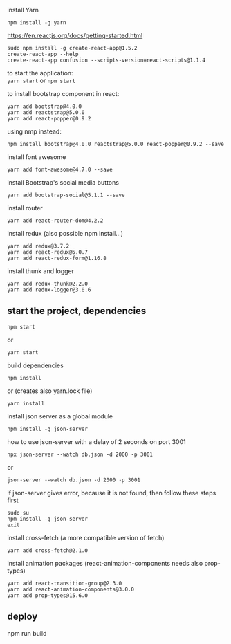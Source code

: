 install Yarn<br>
```
npm install -g yarn
```
https://en.reactjs.org/docs/getting-started.html
```
sudo npm install -g create-react-app@1.5.2
create-react-app --help
create-react-app confusion --scripts-version=react-scripts@1.1.4
```
to start the application:<br>
```yarn start``` or ```npm start```

to install bootstrap component in react:<br>
```
yarn add bootstrap@4.0.0
yarn add reactstrap@5.0.0
yarn add react-popper@0.9.2
```
using nmp instead:
```
npm install bootstrap@4.0.0 reactstrap@5.0.0 react-popper@0.9.2 --save
```
install font awesome
```
yarn add font-awesome@4.7.0 --save
```
install Bootstrap's social media buttons
```
yarn add bootstrap-social@5.1.1 --save
```
install router
```
yarn add react-router-dom@4.2.2
```

install redux (also possible npm install...)
```
yarn add redux@3.7.2
yarn add react-redux@5.0.7
yarn add react-redux-form@1.16.8
```
install thunk and logger
```
yarn add redux-thunk@2.2.0
yarn add redux-logger@3.0.6

```
## start the project, dependencies
```
npm start
```
or
```
yarn start
```
build dependencies
```
npm install
```
or (creates also yarn.lock file)
```
yarn install
```
install json server as a global module
```
npm install -g json-server
```
how to use json-server with a delay of 2 seconds on port 3001
```
npx json-server --watch db.json -d 2000 -p 3001
```
or
```
json-server --watch db.json -d 2000 -p 3001
```
if json-server gives error, because it is not found, then follow these steps first
```
sudo su
npm install -g json-server
exit
```
install cross-fetch (a more compatible version of fetch)
```
yarn add cross-fetch@2.1.0
```
install animation packages (react-animation-components needs also prop-types)
```
yarn add react-transition-group@2.3.0
yarn add react-animation-components@3.0.0
yarn add prop-types@15.6.0
```
## deploy
npm run build

